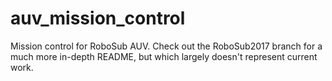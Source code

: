 # auv_mission_control
Mission control for RoboSub AUV. Check out the RoboSub2017 branch for a much more in-depth README, but which largely doesn't represent current work.
